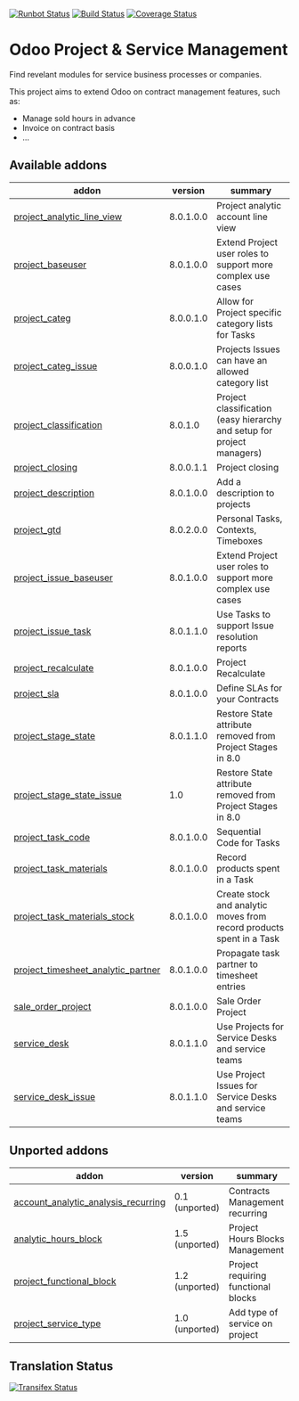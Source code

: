 [![Runbot Status](https://runbot.odoo-community.org/runbot/badge/flat/140/8.0.svg)](https://runbot.odoo-community.org/runbot/repo/github-com-oca-project-140)
[![Build Status](https://travis-ci.org/OCA/project.svg?branch=8.0)](https://travis-ci.org/OCA/project)
[![Coverage Status](https://coveralls.io/repos/OCA/project/badge.svg?branch=8.0)](https://coveralls.io/r/OCA/project?branch=8.0)

Odoo Project & Service Management
=================================

Find revelant modules for service business processes or companies.

This project aims to extend Odoo on contract management features, such as:

  * Manage sold hours in advance
  * Invoice on contract basis
  * ...

[//]: # (addons)
Available addons
----------------
addon | version | summary
--- | --- | ---
[project_analytic_line_view](project_analytic_line_view/) | 8.0.1.0.0 | Project analytic account line view
[project_baseuser](project_baseuser/) | 8.0.1.0.0 | Extend Project user roles to support more complex use cases
[project_categ](project_categ/) | 8.0.0.1.0 | Allow for Project specific category lists for Tasks
[project_categ_issue](project_categ_issue/) | 8.0.0.1.0 | Projects Issues can have an allowed category list
[project_classification](project_classification/) | 8.0.1.0 | Project classification (easy hierarchy and setup for project managers)
[project_closing](project_closing/) | 8.0.0.1.1 | Project closing
[project_description](project_description/) | 8.0.1.0.0 | Add a description to projects
[project_gtd](project_gtd/) | 8.0.2.0.0 | Personal Tasks, Contexts, Timeboxes
[project_issue_baseuser](project_issue_baseuser/) | 8.0.1.0.0 | Extend Project user roles to support more complex use cases
[project_issue_task](project_issue_task/) | 8.0.1.1.0 | Use Tasks to support Issue resolution reports
[project_recalculate](project_recalculate/) | 8.0.1.0.0 | Project Recalculate
[project_sla](project_sla/) | 8.0.1.0.0 | Define SLAs for your Contracts
[project_stage_state](project_stage_state/) | 8.0.1.1.0 | Restore State attribute removed from Project Stages in 8.0
[project_stage_state_issue](project_stage_state_issue/) | 1.0 | Restore State attribute removed from Project Stages in 8.0
[project_task_code](project_task_code/) | 8.0.1.0.0 | Sequential Code for Tasks
[project_task_materials](project_task_materials/) | 8.0.1.0.0 | Record products spent in a Task
[project_task_materials_stock](project_task_materials_stock/) | 8.0.1.0.0 | Create stock and analytic moves from record products spent in a Task
[project_timesheet_analytic_partner](project_timesheet_analytic_partner/) | 8.0.1.0.0 | Propagate task partner to timesheet entries
[sale_order_project](sale_order_project/) | 8.0.1.0.0 | Sale Order Project
[service_desk](service_desk/) | 8.0.1.1.0 | Use Projects for Service Desks and service teams
[service_desk_issue](service_desk_issue/) | 8.0.1.1.0 | Use Project Issues for Service Desks and service teams

Unported addons
---------------
addon | version | summary
--- | --- | ---
[account_analytic_analysis_recurring](account_analytic_analysis_recurring/) | 0.1 (unported) | Contracts Management recurring
[analytic_hours_block](analytic_hours_block/) | 1.5 (unported) | Project Hours Blocks Management
[project_functional_block](project_functional_block/) | 1.2 (unported) | Project requiring functional blocks
[project_service_type](project_service_type/) | 1.0 (unported) | Add type of service on project

[//]: # (end addons)

Translation Status
------------------
[![Transifex Status](https://www.transifex.com/projects/p/OCA-project-8-0/chart/image_png)](https://www.transifex.com/projects/p/OCA-project-8-0)

